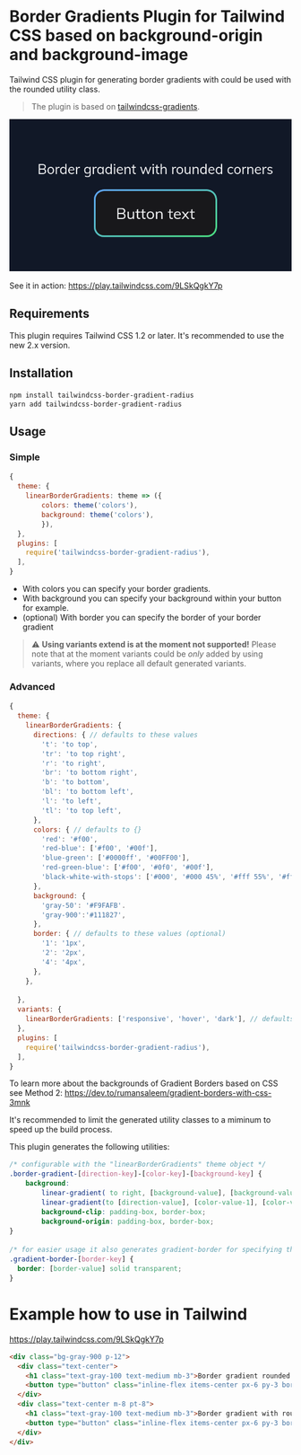 # Border Gradients Plugin for Tailwind CSS based on background-origin and background-image  

Tailwind CSS plugin for generating border gradients with could be used with the rounded utility class.

> The plugin is based on [tailwindcss-gradients](https://github.com/benface/tailwindcss-gradients).


![BorderGradientRounded](./img/border-gradient-rounded.png)

See it in action: https://play.tailwindcss.com/9LSkQgkY7p
## Requirements

This plugin requires Tailwind CSS 1.2 or later. It's recommended to use the new 2.x version. 

## Installation 
```
npm install tailwindcss-border-gradient-radius
yarn add tailwindcss-border-gradient-radius
```
## Usage

### Simple

```js
{
  theme: {
    linearBorderGradients: theme => ({
        colors: theme('colors'),
        background: theme('colors'),
        }),
  },
  plugins: [
    require('tailwindcss-border-gradient-radius'),
  ],
}
```

- With colors you can specify your border gradients.
- With background you can specify your background within your button for example.
- (optional) With border you can specify the border of your border gradient

> :warning: **Using variants extend is at the moment not supported!** Please note that at the moment variants could be *only* added by using variants, where you replace all default generated variants. 


### Advanced

```js
{
  theme: {
    linearBorderGradients: {
      directions: { // defaults to these values
        't': 'to top',
        'tr': 'to top right',
        'r': 'to right',
        'br': 'to bottom right',
        'b': 'to bottom',
        'bl': 'to bottom left',
        'l': 'to left',
        'tl': 'to top left',
      },
      colors: { // defaults to {}
        'red': '#f00',
        'red-blue': ['#f00', '#00f'],
        'blue-green': ['#0000ff', '#00FF00'],
        'red-green-blue': ['#f00', '#0f0', '#00f'],
        'black-white-with-stops': ['#000', '#000 45%', '#fff 55%', '#fff'],
      },
      background: {
        'gray-50': '#F9FAFB'.
        'gray-900':'#111827',
      },
      border: { // defaults to these values (optional)
        '1': '1px',
        '2': '2px',
        '4': '4px',
      },
    },

  },
  variants: {
    linearBorderGradients: ['responsive', 'hover', 'dark'], // defaults to ['responsive']
  },
  plugins: [
    require('tailwindcss-border-gradient-radius'),
  ],
}
```

To learn more about the backgrounds of Gradient Borders based on CSS see Method 2: https://dev.to/rumansaleem/gradient-borders-with-css-3mnk


It's recommended to limit the generated utility classes to a miminum to speed up the build process. 


This plugin generates the following utilities:

```css
/* configurable with the "linearBorderGradients" theme object */
.border-gradient-[direction-key]-[color-key]-[background-key] {
    background: 
        linear-gradient( to right, [background-value], [background-value] ), 
        linear-gradient(to [direction-value], [color-value-1], [color-value2], [color-value-n]);
        background-clip: padding-box, border-box;
        background-origin: padding-box, border-box;
}

/* for easier usage it also generates gradient-border for specifying the border width */
.gradient-border-[border-key] {
  border: [border-value] solid transparent;
} 
```

# Example how to use in Tailwind

https://play.tailwindcss.com/9LSkQgkY7p

```html
<div class="bg-gray-900 p-12">
  <div class="text-center">
    <h1 class="text-gray-100 text-medium mb-3">Border gradient rounded and border styled with native tailwind utilities classes </h1>
    <button type="button" class="inline-flex items-center px-6 py-3 border-gradient-br-blue-green-gray-900 border-transparent border-solid border-2 rounded-xl text-gray-100 text-lg">Button text</button>
  </div>
  <div class="text-center m-8 pt-8">
    <h1 class="text-gray-100 text-medium mb-3">Border gradient with rounded-full, hover and gradient-border utility</h1>
    <button type="button" class="inline-flex items-center px-6 py-3 border-gradient-br-blue-green-gray-900 hover:border-gradient-tl-blue-green-gray-900 gradient-border-3 rounded-full text-gray-100 text-lg">Button text</button>
  </div>
</div>


```